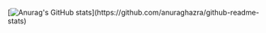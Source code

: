 [![Anurag's GitHub stats]([https://github-readme-stats.vercel.app](https://github-readme-stats-git-master-sentrisentris-projects.vercel.app/)/api?username=sentrisentri)](https://github.com/anuraghazra/github-readme-stats)

<!--
**sentrisentri/sentrisentri** is a ✨ _special_ ✨
-->
